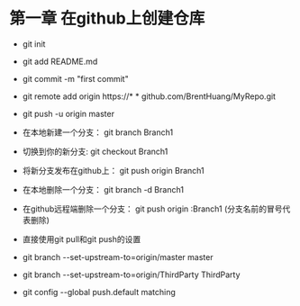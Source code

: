 # 第一章 在github上创建仓库

* git init
* git add README.md
* git commit -m "first commit"
* git remote add origin https://* * github.com/BrentHuang/MyRepo.git
* git push -u origin master


* 在本地新建一个分支： git branch Branch1
* 切换到你的新分支: git checkout Branch1
* 将新分支发布在github上： git push origin Branch1
* 在本地删除一个分支： git branch -d Branch1
* 在github远程端删除一个分支： git push origin :Branch1   (分支名前的冒号代表删除)

* 直接使用git pull和git push的设置

* git branch --set-upstream-to=origin/master master 
* git branch --set-upstream-to=origin/ThirdParty ThirdParty
* git config --global push.default matching
